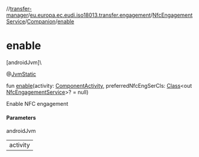 //[transfer-manager](../../../../index.md)/[eu.europa.ec.eudi.iso18013.transfer.engagement](../../index.md)/[NfcEngagementService](../index.md)/[Companion](index.md)/[enable](enable.md)

# enable

[androidJvm]\

@[JvmStatic](https://kotlinlang.org/api/latest/jvm/stdlib/kotlin.jvm/-jvm-static/index.html)

fun [enable](enable.md)(activity: [ComponentActivity](https://developer.android.com/reference/kotlin/androidx/activity/ComponentActivity.html), preferredNfcEngSerCls: [Class](https://developer.android.com/reference/kotlin/java/lang/Class.html)&lt;out [NfcEngagementService](../index.md)&gt;? = null)

Enable NFC engagement

#### Parameters

androidJvm

| |
|---|
| activity |
